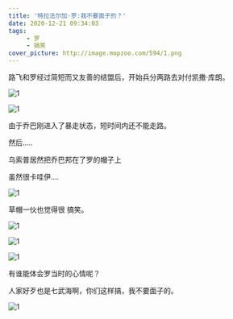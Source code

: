 ```yaml
---
title: '特拉法尔加·罗:我不要面子的？'
date: 2020-12-21 09:34:03
tags:
     - 罗
     - 搞笑
cover_picture: http://image.mopzoo.com/594/1.png
---
```


路飞和罗经过简短而又友善的结盟后，开始兵分两路去对付凯撒·库朗。

![1](http://image.mopzoo.com/594/1.png)

![1](http://image.mopzoo.com/594/2.png)

由于乔巴刚进入了暴走状态，短时间内还不能走路。

然后.....

乌索普居然把乔巴邦在了罗的帽子上

虽然很卡哇伊....

![1](http://image.mopzoo.com/594/3.png)

草帽一伙也觉得很             搞笑。

![1](http://image.mopzoo.com/594/4.png)

![1](http://image.mopzoo.com/594/5.png)

![1](http://image.mopzoo.com/594/6.png)

有谁能体会罗当时的心情呢？

人家好歹也是七武海啊，你们这样搞，我不要面子的。

![1](http://image.mopzoo.com/594/7.png)